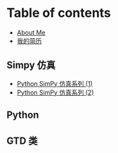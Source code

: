 # Table of contents

* [About Me](README.md)
* [我的简历](wo-de-jian-li.md)

## Simpy 仿真

* [Python SimPy 仿真系列 \(1\)](simpy-fang-zhen/python-simpy-fang-zhen-xi-lie-1.md)
* [Python SimPy 仿真系列 \(2\)](simpy-fang-zhen/untitled.md)

## Python

## GTD 类

